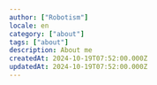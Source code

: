 ```yaml
---
author: ["Robotism"]
locale: en
category: ["about"]
tags: ["about"]
description: About me
createdAt: 2024-10-19T07:52:00.000Z
updatedAt: 2024-10-19T07:52:00.000Z
---
```

